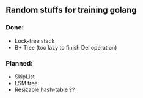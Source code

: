 ## Random stuffs for training golang

### Done:
- Lock-free stack
- B+ Tree (too lazy to finish Del operation)

### Planned:
- SkipList
- LSM tree
- Resizable hash-table ??
